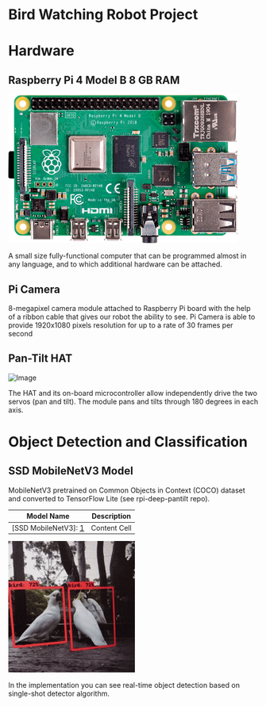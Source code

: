 # Bird Watching Robot Project


# Hardware 

## Raspberry Pi 4 Model B 8 GB RAM
![Image](rasp_pi_4_b_03_anw.png)

A small size fully-functional computer that can be programmed almost in any language, and to which additional hardware can be attached.

## Pi Camera

8-megapixel camera module attached to Raspberry Pi board with the help of a ribbon cable that gives our robot the ability to see. 
Pi Camera is able to provide 1920x1080 pixels resolution for up to a rate of 30 frames per second

## Pan-Tilt HAT 

![Image](20210218_150350.gif)

The HAT and its on-board microcontroller allow independently drive the two servos (pan and tilt). 
The module pans and tilts through 180 degrees in each axis.


# Object Detection and Classification 

## SSD MobileNetV3 Model

MobileNetV3 pretrained on Common Objects in Context (COCO) dataset and converted to TensorFlow Lite (see rpi-deep-pantilt repo). 


| Model Name        | Description   |
| ----------------  | ------------- |
| [SSD MobileNetV3]: [1] | Content Cell  |

[1]: (https://github.com/jennyrud01/rpi-deep-pantilt/tree/master/models) "SSD MobileNetV3"


![Image](birds.gif)

In the implementation you can see real-time object detection based on single-shot detector algorithm. 
